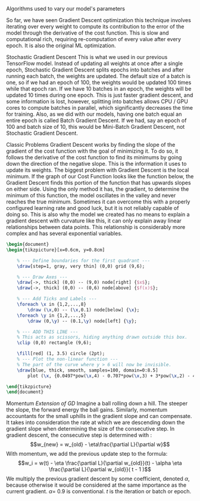 Algorithms used to vary our model's parameters

So far, we have seen Gradient Descent optimization
	this technique involves iterating over every weight to compute its contribution to the error of the model through the derivative of the cost function. This is slow and computational rich, requiring re-computation of every value after every epoch. It is also the original ML optimization.

Stochastic Gradient Descent
	This is what we used in our previous TensorFlow model. Instead of updating all weights at once after a single epoch, Stochastic Gradient Descent splits epochs into batches and after running each batch, the weights are updated. The default size of a batch is one, so if we had an epoch of 100, the weights would be updated 100 times while that epoch ran. If we have 10 batches in an epoch, the weights will be updated 10 times during one epoch.
	This is just faster gradient descent, and some information is lost, however, splitting into batches allows CPU / GPU cores to compute batches in parallel, which significantly decreases the time for training. Also, as we did with our models, having one batch equal an entire epoch is called Batch Gradient Descent. If we had, say an epoch of 100 and batch size of 10, this would be Mini-Batch Gradient Descent, not Stochastic Gradient Descent.

Classic Problems
	Gradient Descent works by finding the slope of the gradient of the cost function with the goal of minimizing it. To do so, it follows the derivative of the cost function to find its minimums by going down the direction of the negative slope. This is the information it uses to update its weights.
	The biggest problem with Gradient Descent is the local minimum. If the graph of our Cost Function looks like the function below, the Gradient Descent finds this portion of the function that has upwards slopes on either side. Using the only method it has, the gradient, to determine the minimum of this function, the model oscillates in the valley and never reaches the true minimum. Sometimes it can overcome this with a properly configured learning rate and good luck, but it is not reliably capable of doing so.
	This is also why the model we created has no means to explain a gradient descent with curvature like this, it can only explain away linear relationships between data points. This relationship is considerably more complex and has several exponential variables.

```tikz
\begin{document}
\begin{tikzpicture}[x=0.6cm, y=0.8cm]

    % --- Define boundaries for the first quadrant ---
    \draw[step=1, gray, very thin] (0,0) grid (9,6);

    % --- Draw Axes ---
    \draw[->, thick] (0,0) -- (9,0) node[right] {$x$};
    \draw[->, thick] (0,0) -- (0,6) node[above] {$f(x)$};

    % --- Add Ticks and Labels ---
    \foreach \x in {1,2,...,8}
        \draw (\x,0) -- (\x,0.1) node[below] {\x};
    \foreach \y in {1,2,...,5}
        \draw (0,\y) -- (0.1,\y) node[left] {\y};

    % --- ADD THIS LINE ---
    % This acts as scissors, hiding anything drawn outside this box.
    \clip (0,0) rectangle (9,6);

	\fill[red] (1, 3.5) circle (2pt);
    % --- Plot the non-linear function ---
    % The part of the curve where y > 6 will now be invisible.
    \draw[blue, thick, smooth, samples=100, domain=0:8.5]
        plot (\x, {0.0497*pow(\x,4) - 0.707*pow(\x,3) + 3*pow(\x,2) - 4*\x + 5});

\end{tikzpicture}
\end{document}
```

Momentum
*Extension of GD*
	Imagine a ball rolling down a hill. The steeper the slope, the forward energy the ball gains.
Similarly, momentum accountants for the small uphills in the gradient slope and can compensate. It takes into consideration the rate at which we are descending down the gradient slope when determining the size of the consecutive step.
	In gradient descent, the consecutive step is determined with :$$w_{new} = w_{old} - \eta\frac{\partial L}{\partial w}$$
	With momentum, we add the previous update step to the formula:$$w_i = w(t) - \eta \frac{\partial L}{\partial w_{old}}(t) - \alpha \eta \frac{\partial L}{\partial w_{old}}( t - 1 )$$
	We multiply the previous gradient descent by some coefficient, denoted $\alpha$, because otherwise it would be considered at the same importance as the current gradient. $\alpha =$ 0.9 is conventional. $t$ is the iteration or batch or epoch.